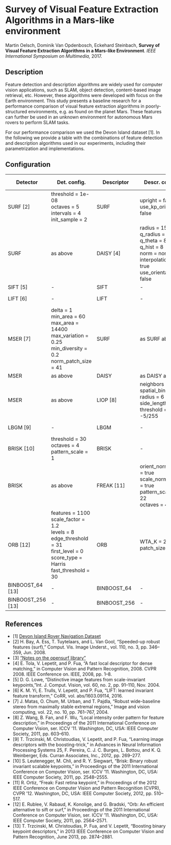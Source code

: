 # Survey of Visual Feature Extraction Algorithms in a Mars-like environment

Martin Oelsch, Dominik Van Opdenbosch, Eckehard Steinbach, **Survey of Visual Feature Extraction Algorithms in a Mars-like Environment**. *IEEE International Symposium on Multimedia,* 2017.

## Description
Feature detection and description algorithms are widely used for computer vision applications, such as SLAM, object detection, content-based image retrieval, etc.
However, these algorithms were developed with focus on the Earth environment. This study presents a baseline research for a performance comparison of visual feature extraction algorithms in poorly-structured environments, e.g. as found on the planet Mars. These features can further be used in an unknown environment for autonomous Mars rovers to perform SLAM tasks.

For our performance comparison we used the Devon Island dataset [1]. In the following we provide a table with the combinations of feature detection and description algorithms used in our experiments, including their parametrization and implementations.

## Configuration
| Detector  |    Det. config.       | Descriptor | Descr. config.  | Descr. type | Descr. dim. | Implementation|
| --------- | --------------------- | ---------- | --------------- | ----------- | ----------- | ------------- |
|   SURF [2]   | threshold = 1e-08<br>octaves = 5 <br> intervals = 4 <br> init_sample = 2 |    SURF    | upright = false <br> use_kp_orient = false |    float    |      64     |    OpenSURF [3]   |
| SURF | as above | DAISY [4] | radius = 15 <br> q_radius = 3 <br> q_theta = 8 <br> q_hist = 8 <br> norm = none <br> interpolation = true <br> use_orientation = false | float | 200 | OpenSURF & OpenCV |
| SIFT [5] | - | SIFT | - | float | 128 | author's binary |
| LIFT [6] | - | LIFT | - | float | 128 | author's source code |
| MSER [7] | delta = 1 <br> min_area = 60 <br> max_area = 14400 <br> max_variation = 0.25 <br> min_diversity = 0.2 <br> norm_patch_size = 41 | SURF | as SURF above | float | 64 | OpenCV & OpenSURF |
| MSER | as above | DAISY | as DAISY above | float | 200 | OpenCV |
| MSER | as above | LIOP [8] | neighbors = 4 <br> spatial_bins = 6 <br> radius = 6 <br> side_length = 41 <br> threshold = -5/255 | float | 144 | OpenCV & VLFEAT |
| LBGM [9] | - | LBGM | - | float | 64 | author's source code |
| BRISK [10] | threshold = 30 <br> octaves = 4 <br> pattern_scale = 1 | BRISK | - | binary | 512 bit | OpenCV |
| BRISK | as above | FREAK [11] | orient_normalized = true <br> scale_normalized = true <br> pattern_scale = 22 <br> octaves = 4 | binary | 512 bit | OpenCV |
| ORB [12] | features = 1100 <br> scale_factor = 1.2 <br> levels = 8 <br> edge_threshold = 31 <br> first_level = 0 <br> score_type = Harris <br> fast_threshold = 30 | ORB | WTA_K = 2 <br> patch_size = 31 | binary | 256 bit | OpenCV |
| BINBOOST_64 [13] | - | BINBOOST_64 | - | binary | 64 bit | author's source code |
| BINBOOST_256 [13] | - | BINBOOST_256 | - | binary | 256 bit | author's source code |


## References
- [1] [Devon Island Rover Navigation Dataset](http://asrl.utias.utoronto.ca/datasets/devon-island-rover-navigation/rover-traverse.html#Overview)
- [2] H. Bay, A. Ess, T. Tuytelaars, and L. Van Gool, “Speeded-up robust features (surf),” Comput. Vis. Image Underst., vol.
110, no. 3, pp. 346–359, Jun. 2008.
- [3] [“Notes on the opensurf library”](http://www.cs.bris.ac.uk/publications/Papers/2000970.pdf)
- [4] E. Tola, V. Lepetit, and P. Fua, “A fast local descriptor for dense matching,” in Computer Vision and Pattern Recognition, 2008. CVPR 2008. IEEE Conference on. IEEE, 2008, pp. 1–8.
- [5] D. G. Lowe, “Distinctive image features from scale-invariant keypoints,”Int. J. Comput. Vision, vol. 60, no. 2, pp. 91–110, Nov. 2004.
- [6] K. M. Yi, E. Trulls, V. Lepetit, and P. Fua, “LIFT: learned invariant feature transform,” CoRR, vol. abs/1603.09114, 2016.
- [7] J. Matas, O. Chum, M. Urban, and T. Pajdla, “Robust wide-baseline stereo from maximally stable extremal regions,” Image and vision computing, vol. 22, no. 10, pp. 761–767, 2004.
- [8] Z. Wang, B. Fan, and F. Wu, “Local intensity order pattern for feature description,” in Proceedings of the 2011 International Conference on Computer Vision, ser. ICCV ’11. Washington, DC, USA: IEEE Computer Society, 2011, pp. 603–610.
- [9] T. Trzcinski, M. Christoudias, V. Lepetit, and P. Fua, “Learning image descriptors with the boosting-trick,” in Advances in Neural Information Processing Systems 25, F. Pereira, C. J. C. Burges, L. Bottou, and K. Q. Weinberger, Eds. Curran Associates, Inc., 2012, pp. 269–277.
- [10] S. Leutenegger, M. Chli, and R. Y. Siegwart, “Brisk: Binary robust invariant scalable keypoints,” in Proceedings of the 2011 International Conference on Computer Vision, ser. ICCV ’11. Washington, DC, USA: IEEE Computer Society, 2011, pp. 2548–2555.
- [11] R. Ortiz, “Freak: Fast retina keypoint,” in Proceedings of the 2012 IEEE Conference on Computer Vision and Pattern Recognition (CVPR), CVPR ’12. Washington, DC, USA: IEEE Computer Society, 2012, pp. 510–517.
- [12] E. Rublee, V. Rabaud, K. Konolige, and G. Bradski, “Orb: An efficient alternative to sift or surf,” in Proceedings of the 2011 International Conference on Computer Vision, ser. ICCV ’11. Washington, DC, USA: IEEE Computer Society, 2011, pp. 2564–2571.
- [13] T. Trzcinski, M. Christoudias, P. Fua, and V. Lepetit, “Boosting binary keypoint descriptors,” in 2013 IEEE Conference on Computer Vision and Pattern Recognition, June 2013, pp. 2874–2881.
